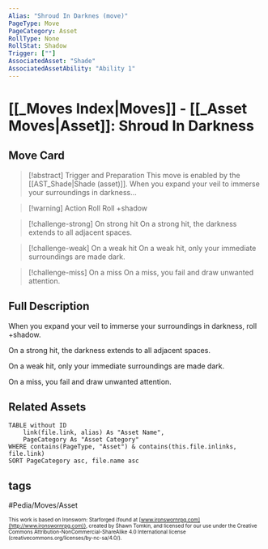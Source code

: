 ```yaml
---
Alias: "Shroud In Darknes (move)"
PageType: Move
PageCategory: Asset
RollType: None
RollStat: Shadow
Trigger: [""]
AssociatedAsset: "Shade"
AssociatedAssetAbility: "Ability 1"
---
```

# [[_Moves Index|Moves]] - [[_Asset Moves|Asset]]: Shroud In Darkness

## Move Card
>[!abstract]  Trigger and Preparation
>This move is enabled by the [[AST_Shade|Shade (asset)]].
>When you expand your veil to immerse your surroundings in darkness...

> [!warning] Action Roll
> Roll +shadow

> [!challenge-strong] On strong hit
>  On a strong hit, the darkness extends to all adjacent spaces.

> [!challenge-weak] On a weak hit
> On a weak hit, only your immediate surroundings are made dark.

> [!challenge-miss] On a miss
>  On a miss, you fail and draw unwanted attention.

## Full Description
When you expand your veil to immerse your surroundings in darkness, roll +shadow. 

On a strong hit, the darkness extends to all adjacent spaces. 

On a weak hit, only your immediate surroundings are made dark. 

On a miss, you fail and draw unwanted attention.

## Related Assets
```dataview
TABLE without ID
	link(file.link, alias) As "Asset Name",
	PageCategory As "Asset Category"
WHERE contains(PageType, "Asset") & contains(this.file.inlinks, file.link)
SORT PageCategory asc, file.name asc
```

## tags
#Pedia/Moves/Asset 

<font size=-2>This work is based on Ironsworn: Starforged (found at [www.ironswornrpg.com](http://www.ironswornrpg.com)), created by Shawn Tomkin, and licensed for our use under the Creative Commons Attribution-NonCommercial-ShareAlike 4.0 International license  (creativecommons.org/licenses/by-nc-sa/4.0/).</font>